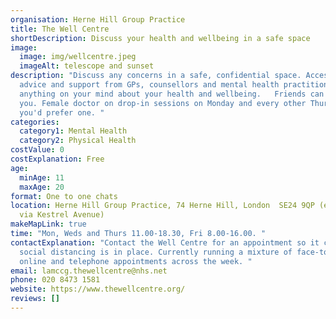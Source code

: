 ```yaml
---
organisation: Herne Hill Group Practice
title: The Well Centre
shortDescription: Discuss your health and wellbeing in a safe space
image:
  image: img/wellcentre.jpeg
  imageAlt: telescope and sunset
description: "Discuss any concerns in a safe, confidential space. Access 1-1
  advice and support from GPs, counsellors and mental health practitioners, for
  anything on your mind about your health and wellbeing.   Friends can accompany
  you. Female doctor on drop-in sessions on Monday and every other Thursday if
  you'd prefer one. "
categories:
  category1: Mental Health
  category2: Physical Health
costValue: 0
costExplanation: Free
age:
  minAge: 11
  maxAge: 20
format: One to one chats
location: Herne Hill Group Practice, 74 Herne Hill, London  SE24 9QP (entrance
  via Kestrel Avenue)
makeMapLink: true
time: "Mon, Weds and Thurs 11.00-18.30, Fri 8.00-16.00. "
contactExplanation: "Contact the Well Centre for an appointment so it can ensure
  social distancing is in place. Currently running a mixture of face-to-face,
  online and telephone appointments across the week. "
email: lamccg.thewellcentre@nhs.net
phone: 020 8473 1581
website: https://www.thewellcentre.org/
reviews: []
---
```

